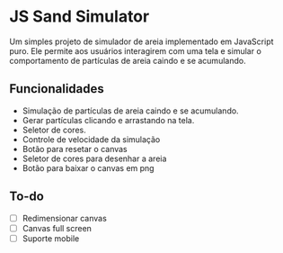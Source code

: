 # JS Sand Simulator

Um simples projeto de simulador de areia implementado em JavaScript puro. Ele permite aos usuários interagirem com uma tela e simular o comportamento de partículas de areia caindo e se acumulando.

## Funcionalidades

- Simulação de partículas de areia caindo e se acumulando.
- Gerar partículas clicando e arrastando na tela.
- Seletor de cores.
- Controle de velocidade da simulação
- Botão para resetar o canvas
- Seletor de cores para desenhar a areia
- Botão para baixar o canvas em png

## To-do
- [ ] Redimensionar canvas
- [ ] Canvas full screen
- [ ] Suporte mobile
